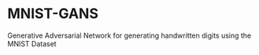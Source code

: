 # MNIST-GANS
Generative Adversarial Network for generating handwritten digits using the MNIST Dataset
